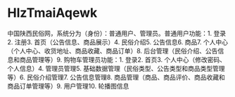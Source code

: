 # HlzTmaiAqewk
中国陕西民俗网，系统分为（身份）：普通用户、管理员。普通用户功能：1. 登录2. 注册3. 首页（公告信息、商品展示）4. 民俗介绍5. 公告信息6. 商品7. 个人中心（个人中心、收货地址、商品收藏、商品订单）8. 后台管理（民俗介绍、公告信息和商品管理等）9. 购物车管理员功能：1. 登录2. 首页3. 个人中心（修改密码、个人信息）4. 管理员管理5. 基础数据管理（民俗类型、公告类型和商品类型管理等）6. 民俗介绍管理7. 公告信息管理8. 商品管理（商品、商品评价、商品收藏和商品订单管理等）9. 用户管理10. 轮播图信息 
